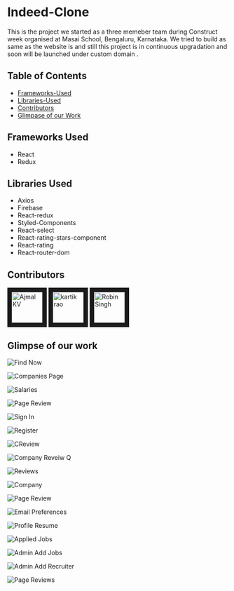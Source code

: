 # Indeed-Clone

This is the project we started as a three memeber team during Construct week organised at Masai School, Bengaluru, Karnataka. We tried to build as same as the website is and still this project is in continuous upgradation and soon will be launched under custom domain .

## Table of Contents

* [Frameworks-Used](#frameworks-used)
* [Libraries-Used](#libraries-used)
* [Contributors](#contributors)
* [Glimpase of our Work](#glimpse-of-our-work)

## Frameworks Used

* React
* Redux

## Libraries Used

* Axios
* Firebase
* React-redux
* Styled-Components
* React-select
* React-rating-stars-component
* React-rating
* React-router-dom

## Contributors

<a href="../../../../ajmalmiyan" target="_blank"><img src="https://avatars.githubusercontent.com/u/25667687?v=4" alt="Ajmal KV" width="70" height="70" border="10" /></a> 
<a href="../../../../rao-kartik" target="_blank"><img src="https://avatars.githubusercontent.com/u/77038631?s=400&v=4" alt="kartik rao" width="70" height="70" border="10" /></a>
<a href="../../../../Rskamra002" target="_blank"><img src="https://avatars.githubusercontent.com/u/77038700?s=400&u=6f206ea33b1382c7f905b736741d0f5ef72ae0de&v=4" alt="Robin Singh" width="70" height="70" border="10" /></a> 

## Glimpse of our work

![Find Now](https://user-images.githubusercontent.com/77038631/115351995-77cd1600-a1d4-11eb-9e81-88afc985e63c.PNG)

![Companies Page](https://user-images.githubusercontent.com/77038631/115351929-66840980-a1d4-11eb-9cfd-c7f8b0832fae.PNG)

![Salaries](https://user-images.githubusercontent.com/77038631/115352060-8a474f80-a1d4-11eb-9b45-ce38189f3e37.PNG)

![Page Review](https://user-images.githubusercontent.com/77038631/115353935-b794fd00-a1d6-11eb-9c5b-bea2bd2533c7.PNG)

![Sign In](https://user-images.githubusercontent.com/77038631/115352114-99c69880-a1d4-11eb-8cdc-b9a158ca30bb.PNG)

![Register](https://user-images.githubusercontent.com/77038631/115352153-a5b25a80-a1d4-11eb-93d7-f015d7e2e2fb.PNG)

![CReview](https://user-images.githubusercontent.com/77038631/115352200-b793fd80-a1d4-11eb-833c-b2e3bc346eb2.PNG)

![Company Reveiw Q](https://user-images.githubusercontent.com/77038631/115352241-c4185600-a1d4-11eb-8bce-12e08d8a6ee8.PNG)

![Reviews](https://user-images.githubusercontent.com/77038631/115354234-09d61e00-a1d7-11eb-8ecd-bfcbf6ab622f.PNG)

![Company](https://user-images.githubusercontent.com/77038631/115354001-caa7cd00-a1d6-11eb-8dc2-68fc9ce5b63c.PNG)

![Page Review](https://user-images.githubusercontent.com/77038631/115354050-d85d5280-a1d6-11eb-884a-d65f56a40299.PNG)

![Email Preferences](https://user-images.githubusercontent.com/77038631/115354080-e0b58d80-a1d6-11eb-9f51-b5f7272a0046.PNG)

![Profile   Resume](https://user-images.githubusercontent.com/77038631/115354112-e7440500-a1d6-11eb-8834-54ce4fb4eb60.PNG)

![Applied Jobs](https://user-images.githubusercontent.com/77038631/115354172-f4f98a80-a1d6-11eb-811b-979d4be8f65c.PNG)

![Admin Add Jobs](https://user-images.githubusercontent.com/77038631/115354201-fcb92f00-a1d6-11eb-93fd-26100ba68f75.PNG)

![Admin Add Recruiter](https://user-images.githubusercontent.com/77038631/115354216-00e54c80-a1d7-11eb-9389-ac5b69b35456.PNG)

![Page Reviews](https://user-images.githubusercontent.com/77038631/115354293-18bcd080-a1d7-11eb-8511-d0eeb4523aee.PNG)
